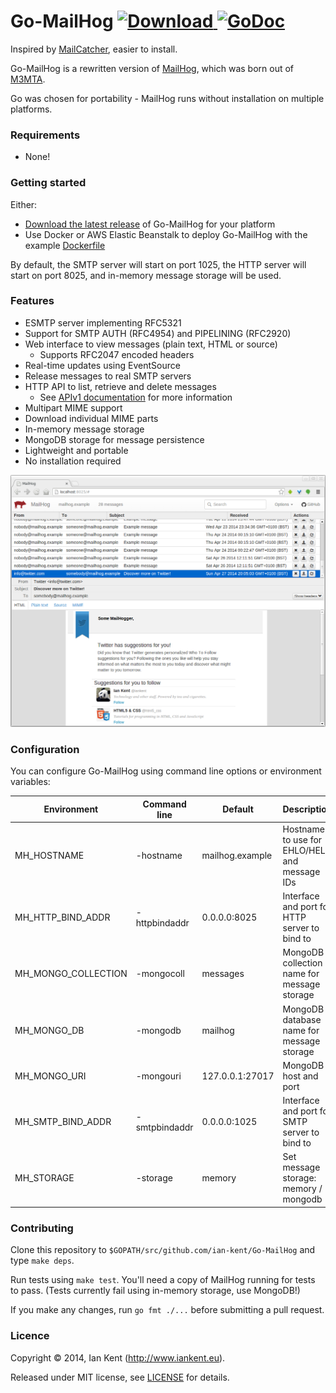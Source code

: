 Go-MailHog [ ![Download](https://api.bintray.com/packages/ian-kent/generic/Go-MailHog/images/download.svg) ](https://bintray.com/ian-kent/generic/Go-MailHog/_latestVersion) [![GoDoc](https://godoc.org/github.com/ian-kent/Go-MailHog?status.svg)](https://godoc.org/github.com/ian-kent/Go-MailHog)
=========

Inspired by [MailCatcher](http://mailcatcher.me/), easier to install.

Go-MailHog is a rewritten version of [MailHog](https://github.com/ian-kent/MailHog), which was born out of [M3MTA](https://github.com/ian-kent/M3MTA).

Go was chosen for portability - MailHog runs without installation on multiple platforms.

### Requirements

* None!

### Getting started

Either:

* [Download the latest release](RELEASES.md) of Go-MailHog for your platform
* Use Docker or AWS Elastic Beanstalk to deploy Go-MailHog with the example [Dockerfile](Dockerfile)

By default, the SMTP server will start on port 1025, the HTTP server will start
on port 8025, and in-memory message storage will be used.

### Features

* ESMTP server implementing RFC5321
* Support for SMTP AUTH (RFC4954) and PIPELINING (RFC2920)
* Web interface to view messages (plain text, HTML or source)
  * Supports RFC2047 encoded headers
* Real-time updates using EventSource
* Release messages to real SMTP servers
* HTTP API to list, retrieve and delete messages
  * See [APIv1 documentation](APIv1.md) for more information
* Multipart MIME support
* Download individual MIME parts
* In-memory message storage
* MongoDB storage for message persistence
* Lightweight and portable
* No installation required

![Screenshot of MailHog web interface](/images/MailHog.png "MailHog web interface")

### Configuration

You can configure Go-MailHog using command line options or environment variables:

| Environment         | Command line  | Default         | Description
| ------------------- | ------------- | --------------- | -----------
| MH_HOSTNAME         | -hostname     | mailhog.example | Hostname to use for EHLO/HELO and message IDs
| MH_HTTP_BIND_ADDR   | -httpbindaddr | 0.0.0.0:8025    | Interface and port for HTTP server to bind to
| MH_MONGO_COLLECTION | -mongocoll    | messages        | MongoDB collection name for message storage
| MH_MONGO_DB         | -mongodb      | mailhog         | MongoDB database name for message storage
| MH_MONGO_URI        | -mongouri     | 127.0.0.1:27017 | MongoDB host and port
| MH_SMTP_BIND_ADDR   | -smtpbindaddr | 0.0.0.0:1025    | Interface and port for SMTP server to bind to
| MH_STORAGE          | -storage      | memory          | Set message storage: memory / mongodb

### Contributing

Clone this repository to ```$GOPATH/src/github.com/ian-kent/Go-MailHog``` and type ```make deps```.

Run tests using ```make test```. You'll need a copy of MailHog running for tests to pass.
(Tests currently fail using in-memory storage, use MongoDB!)

If you make any changes, run ```go fmt ./...``` before submitting a pull request.

### Licence

Copyright ©‎ 2014, Ian Kent (http://www.iankent.eu).

Released under MIT license, see [LICENSE](LICENSE.md) for details.
